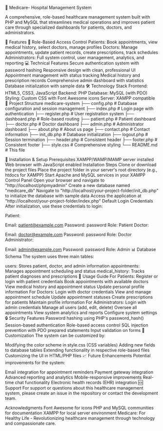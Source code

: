 🏥 Medicare- Hospital Management System

A comprehensive, role-based healthcare management system built with PHP and MySQL that streamlines medical operations and improves patient care through specialized dashboards for patients, doctors, and administrators.

🌟 Features
👥 Role-Based Access Control
Patients: Book appointments, view medical history, select doctors, manage profiles
Doctors: Manage appointments, update patient records, create prescriptions, track schedules
Administrators: Full system control, user management, analytics, and reporting
💻 Technical Features
Secure authentication system with password hashing
Responsive design with clean, professional UI
Appointment management with status tracking
Medical history and prescription records
Comprehensive admin dashboard with statistics
Database initialization with sample data
🛠️ Technology Stack
Frontend: HTML5, CSS3, JavaScript
Backend: PHP
Database: MySQL (with PDO)
Styling: Custom CSS with Font Awesome icons
Server: XAMPP compatible
📁 Project Structure
medicare-system ├── config.php # Database configuration and session management
├── index.php # Login page with authentication
├── register.php # User registration system
├── dashboard.php # Role-based routing
├── patient.php # Patient dashboard
├── doctor.php # Doctor dashboard
├── admin.php # Administrator dashboard
├── about.php # About us page
├── contact.php # Contact information
├── init_db.php # Database initialization
├── logout.php # Session termination
├── header.php # Consistent header
├── footer.php # Consistent footer
├── style.css # Comprehensive styling
└── README.md # This file

🚀 Installation & Setup
Prerequisites
XAMPP/WAMP/MAMP server installed
Web browser with JavaScript enabled
Installation Steps
Clone or download the project files
Place the project folder in your server's root directory (e.g., htdocs for XAMPP)
Start Apache and MySQL services in your XAMPP Control Panel
Open your browser and navigate to "http://localhost/phpmyadmin"
Create a new database named "medicare_db"
Navigate to "http://localhost/your-project-folder/init_db.php" to initialize the database with sample data
Access the application at "http://localhost/your-project-folder/index.php"
Default Login Credentials
After initialization, use these credentials to login:

Patient:

Email: patient@example.com
Password: password
Role: Patient
Doctor:

Email: doctor@example.com
Password: password
Role: Doctor
Administrator:

Email: admin@example.com
Password: password
Role: Admin
📊 Database Schema
The system uses three main tables:

users: Stores patient, doctor, and admin information
appointments: Manages appointment scheduling and status
medical_history: Tracks patient diagnoses and prescriptions
🎯 Usage Guide
For Patients:
Register or login with patient credentials
Book appointments with available doctors
View medical history and appointment status
Update personal profile information
For Doctors:
Login with doctor credentials
View and manage appointment schedule
Update appointment statuses
Create prescriptions for patients
Maintain profile information
For Administrators:
Login with admin credentials
Manage all users (add, edit, delete)
Oversee all appointments
View system analytics and reports
Configure system settings
🔒 Security Features
Password hashing using PHP's password_hash()
Session-based authentication
Role-based access control
SQL injection prevention with PDO prepared statements
Input validation on forms
🎨 Customization
The system can be customized by:

Modifying the color scheme in style.css (CSS variables)
Adding new fields to database tables
Extending functionality in respective role-based files
Customizing the UI in HTML/PHP files
📈 Future Enhancements
Potential improvements for the system:

Email integration for appointment reminders
Payment gateway integration
Advanced reporting and analytics
Mobile-responsive improvements
Real-time chat functionality
Electronic health records (EHR) integration
🆘 Support
For support or questions about this healthcare management system, please create an issue in the repository or contact the development team.

Acknowledgments
Font Awesome for icons
PHP and MySQL communities for documentation
XAMPP for local server environment
Medicare: For Healthy Life - Revolutionizing healthcare management through technology and compassionate care.
